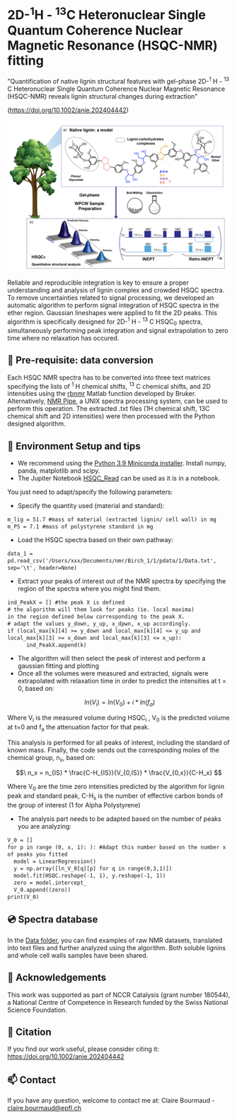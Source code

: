 # 2D-<sup>1</sup>H - <sup>13</sup>C Heteronuclear Single Quantum Coherence Nuclear Magnetic Resonance (HSQC-NMR) fitting 

"Quantification of native lignin structural features with gel-phase 2D-<sup>1</sup> H - <sup>13</sup> C Heteronuclear Single Quantum Coherence Nuclear Magnetic Resonance (HSQC-NMR) reveals lignin structural changes during extraction"

(https://doi.org/10.1002/anie.202404442)

![Fig 1](./Fig1.png)

Reliable and reproducible integration is key to ensure a proper understanding and analysis of lignin complex and crowded HSQC spectra. To remove uncertainties related to signal processing, we developed an automatic algorithm to perform signal integration of HSQC spectra in the ether region. Gaussian lineshapes were applied to fit the 2D peaks. 
This algorithm is specifically designed for 2D-<sup>1</sup> H - <sup>13</sup> C HSQC<sub>0</sub> spectra, simultaneously performing peak integration and signal extrapolation to zero time where no relaxation has occured.  

## 📌 Pre-requisite: data conversion
Each HSQC NMR spectra has to be converted into three text matrices specifying the lists of <sup>1</sup> H chemical shifts, <sup>13</sup> C chemical shifts, and 2D intensities using the [rbnmr](https://www.ibbr.umd.edu/nmrpipe/install.html)  Matlab function developed by Bruker. 
Alternatively, [NMR Pipe](https://www.ibbr.umd.edu/nmrpipe/install.html), a UNIX spectra processing system, can be used to perform this operation. 
The extracted .txt files (1H chemical shift, 13C chemical shift and 2D intensities) were then processed with the Python designed algorithm. 

## 🚀 Environment Setup and tips
- We recommend using the [Python 3.9 Miniconda installer](https://docs.conda.io/en/latest/miniconda.html#linux-installers). Install numpy, panda, matplotlib and scipy.
- The Jupiter Notebook [HSQC_Read](https://github.com/cbourmaud/HSCQC0/blob/main/HSQC_Read_Max_ROI_ImprFit.ipynb) can be used as it is in a notebook.

You just need to adapt/specify the following parameters: 
- Specify the quantity used (material and standard): 
```
m_lig = 51.7 #mass of material (extracted lignin/ cell wall) in mg
m_PS = 7.1 #mass of polystyrene standard in mg
```
- Load the HSQC spectra based on their own pathway: 
```
data_1 = pd.read_csv('/Users/xxx/Documents/nmr/Birch_1/1/pdata/1/Data.txt', sep='\t', header=None)
```
- Extract your peaks of interest out of the NMR spectra by specifying the region of the spectra where you might find them.
```
ind_PeakX = [] #the peak X is defined
# the algorithm will them look for peaks (ie. local maxima)
in the region defined below corresponding to the peak X.
# adapt the values y_down, y_up, x_dpwn, x_up accordingly.
if (local_max[k][4] >= y_down and local_max[k][4] <= y_up and local_max[k][3] >= x_down and local_max[k][3] <= x_up):
      ind_PeakX.append(k)
```
- The algorithm will then select the peak of interest and perform a gaussian fitting and plotting
- Once all the volumes were measured and extracted, signals were extrapolated with relaxation time in order to predict the intensities at t = 0, based on:

$$\ ln⁡(V_i) =ln⁡(V_0)+ i*ln⁡(f_a)  $$

Where V<sub>i</sub> is the measured volume during HSQC<sub>i</sub> , V<sub>0</sub>  is the predicted volume at t=0 and f<sub>a</sub>  the attenuation factor for that peak. 

This analysis is performed for all peaks of interest, including the standard of known mass. 
Finally, the code sends out the corresponding moles of the chemical group, n<sub>x</sub>, based on:

$$\ n_x = n_{IS}  *  \frac{C-H_{IS}}{V_{0,IS}}  * \frac{V_{0,x}}{C-H_x} $$

Where V<sub>0</sub> are the time zero intensities predicted by the algorithm for lignin peak and standard peak, C-H<sub>s</sub> is the number of effective carbon bonds of the group of interest (1 for Alpha Polystyrene)

- The analysis part needs to be adapted based on the number of peaks you are analyzing: 
```
V_0 = []
for p in range (0, x, 1): ): #Adapt this number based on the number x of peaks you fitted
  model = LinearRegression()
  y = np.array([ln_V_0[q][p] for q in range(0,3,1)])
  model.fit(HSQC.reshape(-1, 1), y.reshape(-1, 1))
  zero = model.intercept_
  V_0.append((zero))
print(V_0)
```

  
## 💿 Spectra database
In the [Data folder](https://github.com/cbourmaud/HSCQC0/tree/main/DataBase%20GitHub),  you can find examples of raw NMR datasets, translated into text files and further analyzed using the algorithm.
Both soluble lignins and whole cell walls samples have been shared.

## 🌈 Acknowledgements
This work was supported as part of NCCR Catalysis (grant number 180544), a National Centre of Competence in Research funded by the Swiss National Science Foundation.

## 📝 Citation
If you find our work useful, please consider citing it: https://doi.org/10.1002/anie.202404442 

## 📫 Contact
If you have any question, welcome to contact me at:
Claire Bourmaud - claire.bourmaud@epfl.ch
